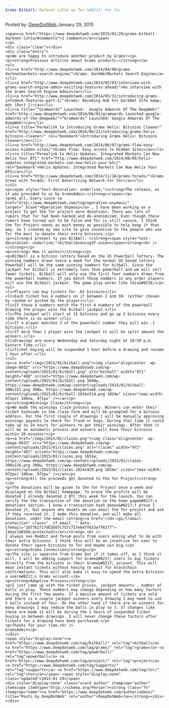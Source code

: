 ```yaml
---
Grams Bitball: Darknet Lotto on Tor &#8211; For Tor
---
```

<article class="post-listing post-8930 post type-post status-publish format-standard has-post-thumbnail hentry  tag-bitball tag-grams tag-powerball tag-project tag-supports tag-tor">
    <div class="post-inner">
        <span>Posted by: <a href="https://www.deepdotweb.com/author/admin/" title="">DeepDotWeb </a></span>
    <span>January 29, 2015</span>
    
    <span><a href="https://www.deepdotweb.com/2015/01/29/grams-bitball-darknet-lotto/#comments">3 Comments</a></span>
    </p>
    <div class="clear"></div>
    <div class="entry">
    <p>We are happy to introduce another product by Grams!</p>
    <p><strong>Previous articles about Grams products:</strong></p>
    <ul>
    <li><a href="http://www.deepdotweb.com/2014/04/08/grams-darknetmarkets-search-engine/">Grams: DarkNetMarkets Search Engine</a></li>
    <li><a href="http://www.deepdotweb.com/2014/05/03/interview-with-grams-search-engine-admin-exciting-features-ahead/">An interview with the Grams Search Engine Admin</a></li>
    <li><a href="http://www.deepdotweb.com/2014/05/31/introducing-grams-infodesk-features-part-1/">Grams: Becoming Hub For DarkNet Info &amp; Ads (Part 1)</a></li>
    <li><a title="“Gramwords” Launched:  Google Adwords Of The DeepWeb!" href="http://www.deepdotweb.com/2014/06/01/gramwords-launched-google-adwords-of-the-deepweb/">“Gramwords” Launched: Google Adwords Of The DeepWeb!</a></li>
    <li><a title="Permalink to Introducing Gramx Helix: Bitcoins Cleaner" href="http://www.deepdotweb.com/2014/06/22/introducing-gramx-helix-bitcoins-cleaner/" rel="bookmark">Introducing Gramx Helix: Bitcoins Cleaner</a></li>
    <li><a href="http://www.deepdotweb.com/2014/06/07/grams-flow-easy-access-hidden-sites/">Grams Flow: Easy access to Hidden Sites</a></li>
    <li><a title="Permalink to Helix Updates: Integrated Markets Can Now Helix Your BTC" href="http://www.deepdotweb.com/2014/08/05/helix-updates-integrated-markets-can-now-helix-your-btc/" rel="bookmark">Helix Updates: Integrated Markets Can Now Helix Your BTC</a></li>
    <li><a href="http://www.deepdotweb.com/2014/11/18/grams-torads/">Grams Grows with TorAds: First Advertising Network For Tor</a></li>
    </ul>
    <p><span style="text-decoration: underline;"><strong>The release, as it was provided to us by GramsAdmin:</strong></span></p>
    <p>Hi all, Every since <a href="http://www.deepdotweb.com/tag/operation-onymous/" target="_blank">Operation Onymous</a> , I have been working on a project to get the Tor project more donations. There was lots of rumors that Tor had been hacked and de-anonimized. Even though these rumors have turned out to be false and Tor is still secure, I think the Tor Project needs as much money as possible to help keep it that way. So I created my new site to give incentive to the people who use Tor the most to donate their extra bitcoins.</p>
    <p><strong>I present to you BitBall: </strong><span style="text-decoration: underline;">bitball6vducog3f.onion</span><strong><br />
    </strong></p>
    <p><strong> How it works?</strong></p>
    <p>BitBall is a bitcoin lottery based on the US Powerball lottery. The winning numbers drawn twice a week for the normal US based lottery Powerball will be the same winning numbers for bitball. Since the jackpot for bitball is extremely less than powerball and we will sell fewer tickets, Bitball will only use the first four numbers drawn from the powerball numbers. If you match those numbers in any order players will win the Bitball jackpot. The game play works like this&#8230;</p>
    <ul>
    <li>Players can buy tickets for .01 bitcoins</li>
    <li>Each ticket has 4 numbers on it between 1 and 59. (either chosen by random or picked by the player)</li>
    <li>If those 4 numbers match the first 4 numbers of the powerball drawing the player wins the Bitball jackpot.</li>
    <li>The Jackpot will start at 15 bitcoins and go up 2 bitcoins every time there is no winner.</li>
    <li>If a player matches 3 of the powerball number they will win .1 bitcoins.</li>
    <li>If more than 1 player wins the jackpot it will be split amount the winners.</li>
    <li>Drawings are every Wednesday and Saturday night at 10:59 p.m. Eastern Time.</li>
    <li>Ticket buying will be suspended 1 hour before a drawing and resume 1 hour after.</li>
    </ul>
    <p><a href="/imgs/2015/01/bitball.png"><img class="aligncenter  wp-image-8932" src="https://www.deepdotweb.com/wp-content/uploads/2015/01/bitball.png" alt="bitball" width="971" height="488" srcset="https://www.deepdotweb.com/wp-content/uploads/2015/01/bitball.png 1640w, https://www.deepdotweb.com/wp-content/uploads/2015/01/bitball-300x151.png 300w, https://www.deepdotweb.com/wp-content/uploads/2015/01/bitball-1024x514.png 1024w" sizes="(max-width: 971px) 100vw, 971px" /></a></p>
    <p><strong>Winnings Claim</strong></p>
    <p>We made the winnings claim process easy. Winners can enter their ticket hashcode in the claim form and will be prompted for a bitcoin address. For the first couple of drawings I will be manually approving winnings payouts to check for fraud or bugs. During that time it could take up to 24 hours for winners to get their winnings. After that it will be an automatic process and winners will have their bitcoins within 20 minutes!</p>
    <p><a href="/imgs/2015/01/claims.png"><img class="aligncenter  wp-image-8933" src="https://www.deepdotweb.com/wp-content/uploads/2015/01/claims.png" alt="claims" width="972" height="407" srcset="https://www.deepdotweb.com/wp-content/uploads/2015/01/claims.png 1651w, https://www.deepdotweb.com/wp-content/uploads/2015/01/claims-300x126.png 300w, https://www.deepdotweb.com/wp-content/uploads/2015/01/claims-1024x429.png 1024w" sizes="(max-width: 972px) 100vw, 972px" /></a></p>
    <p><strong>All the proceeds get donated to the Tor Project</strong></p>
    <p>The donations will be given to the Tor Project once a week and displayed on the Bitball homepage. To prove the profits will be donated I already donated 2 BTC this week for the launch. You can verify the the transaction of the donation on the home page&#8217;s donations section. I know a transaction hash doesn&#8217;t prove I donated it, but anyone who doubts me can email the Tor project and ask if they received it. I made this donation, and will make all donations, under the email <strong><a href="/cdn-cgi/l/email-protection" class="__cf_email__" data-cfemail="107762717d63507c757c717e647f633e7f6277">[email&#160;protected]</a></strong>.<br />
    I always see Reddit and forum posts from users asking what to do with their extra bitcoins. I think this will be an incentive for user to donate their spare bitcoins to Tor and maybe win big.</p>
    <p><strong>Grams Connection</strong></p>
    <p>The site is separate from Grams but if it takes off, as I think it will, I will be adding support for Grams&#8217; users to buy tickets directly from the bitcoins in their Grams&#8217; account. This will mean instant tickets without having to wait for blockchain confirmations. This will also make it easy to spend the extra bitcoins a user&#8217;s Grams account.</p>
    <p><strong>Adaptive Process</strong></p>
    <p>I just came up with the ticket prices, jackpot amounts , number of balls in play. These numbers may change depending on how many factors during the first few weeks. If a massive amount of tickets are sold and there is a couple jackpot winners every drawing I may need to use 5 balls instead of four. On the other hand if there are no winners for many drawings I may reduce the balls in play to 3. If changes like these are made it will be during the 2 hours of suspended ticket buying in between drawings. I will never change these factors after tickets for a drawing have been purchased.</p>
    <p>Thanks for your time,<br />
    GramsAdmin</p>
    </div>
    <span style="display:none"><a href="https://www.deepdotweb.com/tag/bitball/" rel="tag">bitball</a> <a href="https://www.deepdotweb.com/tag/grams/" rel="tag">grams</a> <a href="https://www.deepdotweb.com/tag/powerball/" rel="tag">powerball</a> <a href="https://www.deepdotweb.com/tag/project/" rel="tag">project</a> <a href="https://www.deepdotweb.com/tag/supports/" rel="tag">supports</a> <a href="https://www.deepdotweb.com/tag/tor/" rel="tag">tor</a></span> <span style="display:none" class="updated">2015-01-29</span>
    <div style="display:none" class="vcard author" itemprop="author" itemscope itemtype="http://schema.org/Person"><strong class="fn" itemprop="name"><a href="https://www.deepdotweb.com/author/admin/" title="Posts by DeepDotWeb" rel="author">DeepDotWeb</a></strong></div>
    </div>
</article>

